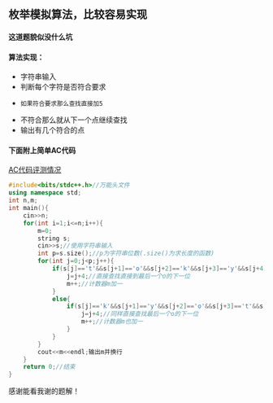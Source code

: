 ## 枚举模拟算法，比较容易实现
#### 这道题貌似没什么坑
#### 算法实现：
- 字符串输入
- 判断每个字符是否符合要求
 -     如果符合要求那么查找直接加5
 -   不符合那么就从下一个点继续查找
- 输出有几个符合的点

#### 下面附上简单AC代码
[AC代码评测情况](https://www.luogu.org/recordnew/show/16206608)
```cpp
#include<bits/stdc++.h>//万能头文件
using namespace std;
int n,m;
int main(){
    cin>>n;
    for(int i=1;i<=n;i++){
        m=0;
        string s;
        cin>>s;//使用字符串输入
        int p=s.size();//p为字符串位数(.size()为求长度的函数)
        for(int j=0;j<p;j++){
            if(s[j]=='t'&&s[j+1]=='o'&&s[j+2]=='k'&&s[j+3]=='y'&&s[j+4]=='o'){//如果符合'tokyo'的情况
                j=j+4;//直接查找直接到最后一个o的下一位
                m++;//计数器m加一
            }
            else{
                if(s[j]=='k'&&s[j+1]=='y'&&s[j+2]=='o'&&s[j+3]=='t'&&s[j+4]=='o'){//如果不是'tokyo'的情况而是'kyoto'的情况
                    j=j+4;//同样直接查找最后一个o的下一位
                    m++;//计数器m也加一
                }
            }
        }
        cout<<m<<endl;输出m并换行
    }
    return 0;//结束
}
```
感谢能看我谢的题解！